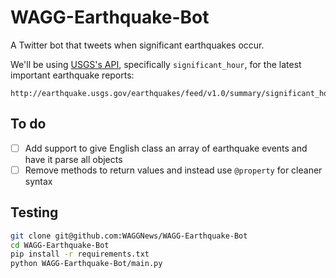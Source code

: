 WAGG-Earthquake-Bot
===================

A Twitter bot that tweets when significant earthquakes occur.

We'll be using [USGS's API](http://earthquake.usgs.gov/fdsnws/event/1/), specifically `significant_hour`, for the latest important earthquake reports:

```
http://earthquake.usgs.gov/earthquakes/feed/v1.0/summary/significant_hour.geojson
```

To do
-----

- [ ] Add support to give English class an array of earthquake events
and have it parse all objects
- [ ] Remove methods to return values and instead use `@property` for cleaner syntax

Testing
-------

```bash
git clone git@github.com:WAGGNews/WAGG-Earthquake-Bot
cd WAGG-Earthquake-Bot
pip install -r requirements.txt
python WAGG-Earthquake-Bot/main.py
```
